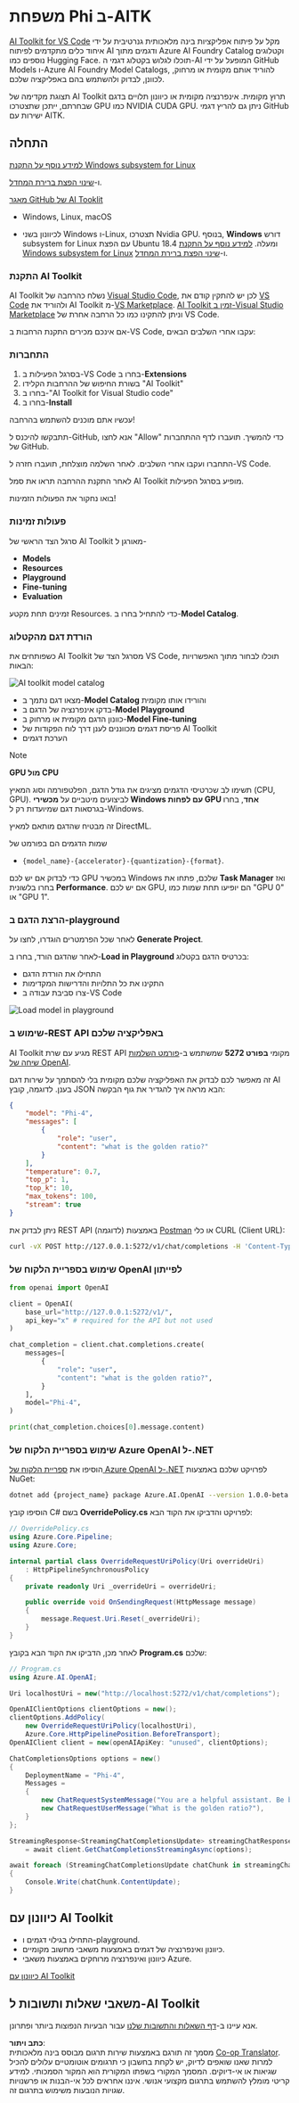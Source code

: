 <!--
CO_OP_TRANSLATOR_METADATA:
{
  "original_hash": "4951d458c0b60c02cd1e751b40903877",
  "translation_date": "2025-05-09T09:39:02+00:00",
  "source_file": "md/01.Introduction/02/05.AITK.md",
  "language_code": "he"
}
-->
# משפחת Phi ב-AITK

[AI Toolkit for VS Code](https://marketplace.visualstudio.com/items?itemName=ms-windows-ai-studio.windows-ai-studio) מקל על פיתוח אפליקציות בינה מלאכותית גנרטיבית על ידי איחוד כלים מתקדמים לפיתוח AI ודגמים מתוך Azure AI Foundry Catalog וקטלוגים נוספים כמו Hugging Face. תוכלו לגלוש בקטלוג דגמי ה-AI המופעל על ידי GitHub Models ו-Azure AI Foundry Model Catalogs, להוריד אותם מקומית או מרחוק, לכוונן, לבדוק ולהשתמש בהם באפליקציה שלכם.

תצוגת מקדימה של AI Toolkit תרוץ מקומית. אינפרנציה מקומית או כיוונון תלויים בדגם שבחרתם, ייתכן שתצטרכו GPU כמו NVIDIA CUDA GPU. ניתן גם להריץ דגמי GitHub ישירות עם AITK.

## התחלה

[למידע נוסף על התקנת Windows subsystem for Linux](https://learn.microsoft.com/windows/wsl/install?WT.mc_id=aiml-137032-kinfeylo)

ו-[שינוי הפצת ברירת המחדל](https://learn.microsoft.com/windows/wsl/install#change-the-default-linux-distribution-installed).

[מאגר GitHub של AI Tooklit](https://github.com/microsoft/vscode-ai-toolkit/)

- Windows, Linux, macOS

- לכיוונון בשני Windows ו-Linux, תצטרכו Nvidia GPU. בנוסף, **Windows** דורש subsystem for Linux עם הפצת Ubuntu 18.4 ומעלה. [למידע נוסף על התקנת Windows subsystem for Linux](https://learn.microsoft.com/windows/wsl/install) ו-[שינוי הפצת ברירת המחדל](https://learn.microsoft.com/windows/wsl/install#change-the-default-linux-distribution-installed).

### התקנת AI Toolkit

AI Toolkit נשלח כהרחבה של [Visual Studio Code](https://code.visualstudio.com/docs/setup/additional-components#_vs-code-extensions), לכן יש להתקין קודם את [VS Code](https://code.visualstudio.com/docs/setup/windows?WT.mc_id=aiml-137032-kinfeylo) ולהוריד את AI Toolkit מ-[VS Marketplace](https://marketplace.visualstudio.com/items?itemName=ms-windows-ai-studio.windows-ai-studio).
[AI Toolkit זמין ב-Visual Studio Marketplace](https://marketplace.visualstudio.com/items?itemName=ms-windows-ai-studio.windows-ai-studio) וניתן להתקינו כמו כל הרחבה אחרת של VS Code.

אם אינכם מכירים התקנת הרחבות ב-VS Code, עקבו אחרי השלבים הבאים:

### התחברות

1. בסרגל הפעילות ב-VS Code בחרו ב-**Extensions**
2. בשורת החיפוש של ההרחבות הקלידו "AI Toolkit"
3. בחרו ב-"AI Toolkit for Visual Studio code"
4. בחרו ב-**Install**

עכשיו אתם מוכנים להשתמש בהרחבה!

תתבקשו להיכנס ל-GitHub, אנא לחצו "Allow" כדי להמשיך. תועברו לדף ההתחברות של GitHub.

התחברו ועקבו אחרי השלבים. לאחר השלמה מוצלחת, תועברו חזרה ל-VS Code.

לאחר התקנת ההרחבה תראו את סמל AI Toolkit מופיע בסרגל הפעילות.

בואו נחקור את הפעולות הזמינות!

### פעולות זמינות

סרגל הצד הראשי של AI Toolkit מאורגן ל-

- **Models**
- **Resources**
- **Playground**
- **Fine-tuning**
- **Evaluation**

זמינים תחת מקטע Resources. כדי להתחיל בחרו ב-**Model Catalog**.

### הורדת דגם מהקטלוג

כשפותחים את AI Toolkit מסרגל הצד של VS Code, תוכלו לבחור מתוך האפשרויות הבאות:

![AI toolkit model catalog](../../../../../translated_images/AItoolkitmodel_catalog.eee6b38a71f628501d730ffe9c2ae69b8f18706e7492ac2371423b045485996e.he.png)

- מצאו דגם נתמך ב-**Model Catalog** והורידו אותו מקומית
- בדקו אינפרנציה של הדגם ב-**Model Playground**
- כוונון הדגם מקומית או מרחוק ב-**Model Fine-tuning**
- פריסת דגמים מכווננים לענן דרך לוח הפקודות של AI Toolkit
- הערכת דגמים

> [!NOTE]
>
> **GPU מול CPU**
>
> תשימו לב שכרטיסי הדגמים מציגים את גודל הדגם, הפלטפורמה וסוג המאיץ (CPU, GPU). לביצועים מיטביים על **מכשירי Windows עם לפחות GPU אחד**, בחרו בגרסאות דגם שמיועדות רק ל-Windows.
>
> זה מבטיח שהדגם מותאם למאיץ DirectML.
>
> שמות הדגמים הם בפורמט של
>
> - `{model_name}-{accelerator}-{quantization}-{format}`.
>
>כדי לבדוק אם יש לכם GPU במכשיר Windows שלכם, פתחו את **Task Manager** ואז בחרו בלשונית **Performance**. אם יש לכם GPU, הם יופיעו תחת שמות כמו "GPU 0" או "GPU 1".

### הרצת הדגם ב-playground

לאחר שכל הפרמטרים הוגדרו, לחצו על **Generate Project**.

לאחר שהדגם הורד, בחרו ב-**Load in Playground** בכרטיס הדגם בקטלוג:

- התחילו את הורדת הדגם
- התקינו את כל התלויות והדרישות המקדימות
- צרו סביבת עבודה ב-VS Code

![Load model in playground](../../../../../translated_images/AItoolkitload_model_into_playground.e442d8013c65406e69471fb4f8e4e3800505255fe1bd7aa9422f02ee715bad57.he.png)

### שימוש ב-REST API באפליקציה שלכם

AI Toolkit מגיע עם שרת REST API מקומי **בפורט 5272** שמשתמש ב-[פורמט השלמות שיחה של OpenAI](https://platform.openai.com/docs/api-reference/chat/create).

זה מאפשר לכם לבדוק את האפליקציה שלכם מקומית בלי להסתמך על שירות דגם AI בענן. לדוגמה, קובץ JSON הבא מראה איך להגדיר את גוף הבקשה:

```json
{
    "model": "Phi-4",
    "messages": [
        {
            "role": "user",
            "content": "what is the golden ratio?"
        }
    ],
    "temperature": 0.7,
    "top_p": 1,
    "top_k": 10,
    "max_tokens": 100,
    "stream": true
}
```

ניתן לבדוק את REST API באמצעות (לדוגמה) [Postman](https://www.postman.com/) או כלי CURL (Client URL):

```bash
curl -vX POST http://127.0.0.1:5272/v1/chat/completions -H 'Content-Type: application/json' -d @body.json
```

### שימוש בספריית הלקוח של OpenAI לפייתון

```python
from openai import OpenAI

client = OpenAI(
    base_url="http://127.0.0.1:5272/v1/", 
    api_key="x" # required for the API but not used
)

chat_completion = client.chat.completions.create(
    messages=[
        {
            "role": "user",
            "content": "what is the golden ratio?",
        }
    ],
    model="Phi-4",
)

print(chat_completion.choices[0].message.content)
```

### שימוש בספריית הלקוח של Azure OpenAI ל-.NET

הוסיפו את [ספריית הלקוח של Azure OpenAI ל-.NET](https://www.nuget.org/packages/Azure.AI.OpenAI/) לפרויקט שלכם באמצעות NuGet:

```bash
dotnet add {project_name} package Azure.AI.OpenAI --version 1.0.0-beta.17
```

הוסיפו קובץ C# בשם **OverridePolicy.cs** לפרויקט והדביקו את הקוד הבא:

```csharp
// OverridePolicy.cs
using Azure.Core.Pipeline;
using Azure.Core;

internal partial class OverrideRequestUriPolicy(Uri overrideUri)
    : HttpPipelineSynchronousPolicy
{
    private readonly Uri _overrideUri = overrideUri;

    public override void OnSendingRequest(HttpMessage message)
    {
        message.Request.Uri.Reset(_overrideUri);
    }
}
```

לאחר מכן, הדביקו את הקוד הבא בקובץ **Program.cs** שלכם:

```csharp
// Program.cs
using Azure.AI.OpenAI;

Uri localhostUri = new("http://localhost:5272/v1/chat/completions");

OpenAIClientOptions clientOptions = new();
clientOptions.AddPolicy(
    new OverrideRequestUriPolicy(localhostUri),
    Azure.Core.HttpPipelinePosition.BeforeTransport);
OpenAIClient client = new(openAIApiKey: "unused", clientOptions);

ChatCompletionsOptions options = new()
{
    DeploymentName = "Phi-4",
    Messages =
    {
        new ChatRequestSystemMessage("You are a helpful assistant. Be brief and succinct."),
        new ChatRequestUserMessage("What is the golden ratio?"),
    }
};

StreamingResponse<StreamingChatCompletionsUpdate> streamingChatResponse
    = await client.GetChatCompletionsStreamingAsync(options);

await foreach (StreamingChatCompletionsUpdate chatChunk in streamingChatResponse)
{
    Console.Write(chatChunk.ContentUpdate);
}
```


## כיוונון עם AI Toolkit

- התחילו בגילוי דגמים ו-playground.
- כיוונון ואינפרנציה של דגמים באמצעות משאבי מחשוב מקומיים.
- כיוונון ואינפרנציה מרוחקים באמצעות משאבי Azure.

[כיוונון עם AI Toolkit](../../03.FineTuning/Finetuning_VSCodeaitoolkit.md)

## משאבי שאלות ותשובות ל-AI Toolkit

אנא עיינו ב-[דף השאלות והתשובות שלנו](https://github.com/microsoft/vscode-ai-toolkit/blob/main/archive/QA.md) עבור הבעיות הנפוצות ביותר ופתרונן.

**כתב ויתור**:  
מסמך זה תורגם באמצעות שירות תרגום מבוסס בינה מלאכותית [Co-op Translator](https://github.com/Azure/co-op-translator). למרות שאנו שואפים לדיוק, יש לקחת בחשבון כי תרגומים אוטומטיים עלולים להכיל שגיאות או אי-דיוקים. המסמך המקורי בשפתו המקורית הוא המקור הסמכותי. למידע קריטי מומלץ להשתמש בתרגום מקצועי אנושי. איננו אחראים לכל אי-הבנות או פרשנויות שגויות הנובעות משימוש בתרגום זה.